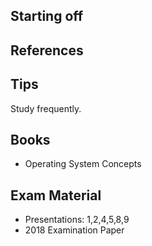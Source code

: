 ## Starting off

## References

## Tips
Study frequently.

## Books 
* Operating System Concepts

## Exam Material

* Presentations: 1,2,4,5,8,9
* 2018 Examination Paper